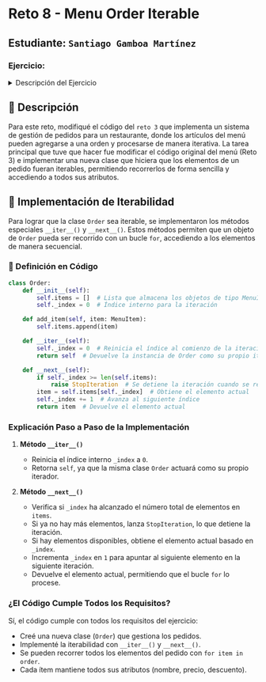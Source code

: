 # Reto 8 - Menu Order Iterable

## Estudiante: `Santiago Gamboa Martínez`

### Ejercicio:

<details><summary>Descripción del Ejercicio</summary>

1. The menu once again....(I am running out of ideas). Well the task is quite easy, take the Menu code from Reto 3 and implement a new Class that creates and iterable with all the items in an order, it should allow looping and contain all item attributes.

</details>

## 📖 Descripción

Para este reto, modifiqué el código del `reto 3` que implementa un sistema de gestión de pedidos para un restaurante, donde los artículos del menú pueden agregarse a una orden y procesarse de manera iterativa. La tarea principal que tuve que hacer fue modificar el código original del menú (Reto 3) e implementar una nueva clase que hiciera que los elementos de un pedido fueran iterables, permitiendo recorrerlos de forma sencilla y accediendo a todos sus atributos.

## 🔄 Implementación de Iterabilidad

Para lograr que la clase `Order` sea iterable, se implementaron los métodos especiales `__iter__()` y `__next__()`. Estos métodos permiten que un objeto de `Order` pueda ser recorrido con un bucle `for`, accediendo a los elementos de manera secuencial.

### 📌 Definición en Código

```python
class Order:
    def __init__(self):
        self.items = []  # Lista que almacena los objetos de tipo MenuItem
        self._index = 0  # Índice interno para la iteración

    def add_item(self, item: MenuItem):
        self.items.append(item)

    def __iter__(self):
        self._index = 0  # Reinicia el índice al comienzo de la iteración
        return self  # Devuelve la instancia de Order como su propio iterador

    def __next__(self):
        if self._index >= len(self.items):
            raise StopIteration  # Se detiene la iteración cuando se recorren todos los elementos
        item = self.items[self._index]  # Obtiene el elemento actual
        self._index += 1  # Avanza al siguiente índice
        return item  # Devuelve el elemento actual
```

### Explicación Paso a Paso de la Implementación

1. **Método `__iter__()`**

   - Reinicia el índice interno `_index` a `0`.
   - Retorna `self`, ya que la misma clase `Order` actuará como su propio iterador.

2. **Método `__next__()`**
   - Verifica si `_index` ha alcanzado el número total de elementos en `items`.
   - Si ya no hay más elementos, lanza `StopIteration`, lo que detiene la iteración.
   - Si hay elementos disponibles, obtiene el elemento actual basado en `_index`.
   - Incrementa `_index` en `1` para apuntar al siguiente elemento en la siguiente iteración.
   - Devuelve el elemento actual, permitiendo que el bucle `for` lo procese.

### ¿El Código Cumple Todos los Requisitos?

Sí, el código cumple con todos los requisitos del ejercicio:

- Creé una nueva clase (`Order`) que gestiona los pedidos.
- Implementé la iterabilidad con `__iter__()` y `__next__()`.
- Se pueden recorrer todos los elementos del pedido con `for item in order`.
- Cada ítem mantiene todos sus atributos (nombre, precio, descuento).

